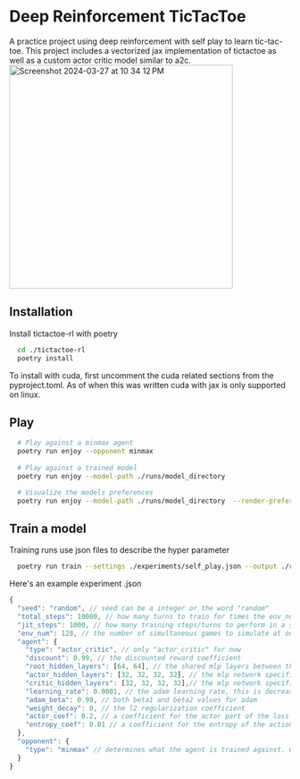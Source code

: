 
# Deep Reinforcement TicTacToe

A practice project using deep reinforcement with self play to learn tic-tac-toe.
This project includes a vectorized jax implementation of tictactoe as well as a custom actor critic model similar to a2c.
<img width="400" alt="Screenshot 2024-03-27 at 10 34 12 PM" src="https://github.com/gabe00122/tictactoe-rl/assets/4421994/4ba40616-354b-4f5c-8df6-8948de3c4b6f">


## Installation

Install tictactoe-rl with poetry

```bash
  cd ./tictactoe-rl
  poetry install
```

To install with cuda, first uncomment the cuda related sections from the pyproject.toml. As of when this was written cuda with jax is only supported on linux.

## Play

```bash
  # Play against a minmax agent
  poetry run enjoy --opponent minmax
  
  # Play against a trained model
  poetry run enjoy --model-path ./runs/model_directory 

  # Visualize the models preferences
  poetry run enjoy --model-path ./runs/model_directory  --render-preferences 
```

## Train a model
Training runs use json files to describe the hyper parameter

```bash
  poetry run train --settings ./experiments/self_play.json --output ./runs/model_directory
```

Here's an example experiment .json
```javascript
{
  "seed": "random", // seed can be a integer or the word "random"
  "total_steps": 10000, // how many turns to train for times the env_num
  "jit_steps": 1000, // how many training steps/turns to perform in a single jax operation
  "env_num": 128, // the number of simultaneous games to simulate at once. This also constitutes a batch of data during training.
  "agent": {
    "type": "actor_critic", // only "actor_critic" for now
    "discount": 0.99, // the discounted reward coefficient 
    "root_hidden_layers": [64, 64], // the shared mlp layers between the actor and the critic. More numbers represent depth and the magnitude represents width.
    "actor_hidden_layers": [32, 32, 32, 32], // the mlp network specific to the actor
    "critic_hidden_layers": [32, 32, 32, 32],// the mlp network specific to the critic
    "learning_rate": 0.0001, // the adam learning rate, this is decreased to zero as training pregresses
    "adam_beta": 0.99, // both beta1 and beta2 values for adam
    "weight_decay": 0, // the l2 regularization coefficient 
    "actor_coef": 0.2, // a coefficient for the actor part of the loss. The ciric coefficient is always assumed to be 1.0
    "entropy_coef": 0.01 // a coefficient for the entropy of the action distribution if its added to the loss
  },
  "opponent": {
    "type": "minmax" // determines what the agent is trained against. Can be "minmax", "random" or "self-play".
  }
}
```
